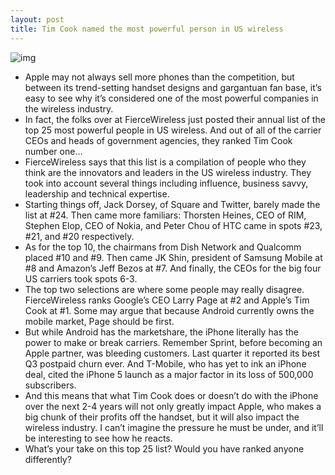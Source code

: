 ```yaml
---
layout: post
title: Tim Cook named the most powerful person in US wireless
---
```

![img](http://media.idownloadblog.com/wp-content/uploads/2012/06/WWDC-2012-keynote-Tim-Cook-001.jpg)
* Apple may not always sell more phones than the competition, but between its trend-setting handset designs and gargantuan fan base, it’s easy to see why it’s considered one of the most powerful companies in the wireless industry.
* In fact, the folks over at FierceWireless just posted their annual list of the top 25 most powerful people in US wireless. And out of all of the carrier CEOs and heads of government agencies, they ranked Tim Cook number one…
* FierceWireless says that this list is a compilation of people who they think are the innovators and leaders in the US wireless industry. They took into account several things including influence, business savvy, leadership and technical expertise.
* Starting things off, Jack Dorsey, of Square and Twitter, barely made the list at #24. Then came more familiars: Thorsten Heines, CEO of RIM, Stephen Elop, CEO of Nokia, and Peter Chou of HTC came in spots #23, #21, and #20 respectively.
* As for the top 10, the chairmans from Dish Network and Qualcomm placed #10 and #9. Then came JK Shin, president of Samsung Mobile at #8 and Amazon’s Jeff Bezos at #7. And finally, the CEOs for the big four US carriers took spots 6-3.
* The top two selections are where some people may really disagree. FierceWireless ranks Google’s CEO Larry Page at #2 and Apple’s Tim Cook at #1. Some may argue that because Android currently owns the mobile market, Page should be first.
* But while Android has the marketshare, the iPhone literally has the power to make or break carriers. Remember Sprint, before becoming an Apple partner, was bleeding customers. Last quarter it reported its best Q3 postpaid churn ever. And T-Mobile, who has yet to ink an iPhone deal, cited the iPhone 5 launch as a major factor in its loss of 500,000 subscribers.
* And this means that what Tim Cook does or doesn’t do with the iPhone over the next 2-4 years will not only greatly impact Apple, who makes a big chunk of their profits off the handset, but it will also impact the wireless industry. I can’t imagine the pressure he must be under, and it’ll be interesting to see how he reacts.
* What’s your take on this top 25 list? Would you have ranked anyone differently?

